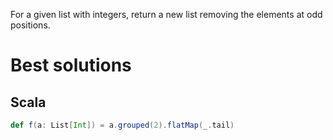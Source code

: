 For a given list with  integers, return a new list removing the elements at odd positions. 


# Best solutions
## Scala
```scala
def f(a: List[Int]) = a.grouped(2).flatMap(_.tail)
```
